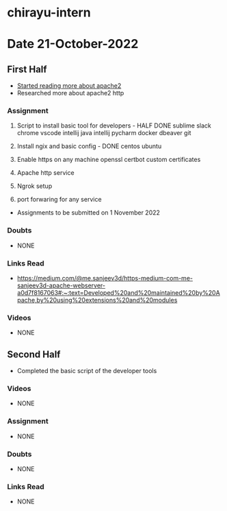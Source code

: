# chirayu-intern



# Date 21-October-2022

## First Half

- [Started reading more about apache2](https://medium.com/@me.sanjeev3d/https-medium-com-me-sanjeev3d-apache-webserver-a0d7f8167063#:~:text=Developed%20and%20maintained%20by%20Apache,by%20using%20extensions%20and%20modules)
- Researched more about apache2 http
### Assignment
  1. Script to install basic tool for developers - HALF DONE
     sublime
     slack
     chrome
     vscode
     intellij java
     intellij pycharm
     docker
     dbeaver
     git
2. Install ngix and basic config - DONE 
   centos
   ubuntu

3. Enable https on any machine
   openssl
   certbot
   custom certificates

4. Apache http service

5. Ngrok setup

6. port forwaring for any service

- Assignments to be submitted on 1 November 2022

### Doubts

- NONE
### Links Read
- https://medium.com/@me.sanjeev3d/https-medium-com-me-sanjeev3d-apache-webserver-a0d7f8167063#:~:text=Developed%20and%20maintained%20by%20Apache,by%20using%20extensions%20and%20modules

### Videos
 
- NONE
## Second Half

- Completed the basic script of the developer tools 
### Videos
      
- NONE
### Assignment

- NONE 

### Doubts

- NONE 
### Links Read

- NONE 